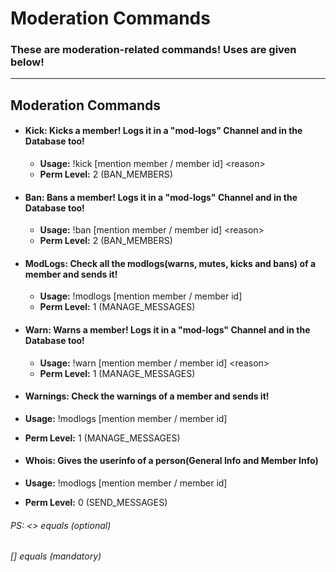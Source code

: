 # Moderation Commands
### These are moderation-related commands! Uses are given below!
---
## Moderation Commands
- #### **Kick:**  Kicks a member! Logs it in a "mod-logs" Channel and in the Database too!
  - **Usage:** !kick [mention member / member id] \<reason>
  - **Perm Level:** 2 (BAN_MEMBERS)

- #### **Ban:** Bans a member! Logs it in a "mod-logs" Channel and in the Database too!
  - **Usage:** !ban [mention member / member id] \<reason>
  - **Perm Level:** 2 (BAN_MEMBERS)

- #### **ModLogs:** Check all the modlogs(warns, mutes, kicks and bans) of a member and sends it!
  -  **Usage:** !modlogs [mention member / member id]
  -  **Perm Level:** 1 (MANAGE_MESSAGES)

- #### **Warn:** Warns a member! Logs it in a "mod-logs" Channel and in the Database too!
  -  **Usage:** !warn [mention member / member id] \<reason>
  -  **Perm Level:** 1 (MANAGE_MESSAGES)

-  #### **Warnings:** Check the warnings of a member and sends it!
  -  **Usage:** !modlogs [mention member / member id]
  -  **Perm Level:** 1 (MANAGE_MESSAGES)
  
-  #### **Whois:** Gives the userinfo of a person(General Info and Member Info)
  -  **Usage:** !modlogs [mention member / member id]
  -  **Perm Level:** 0 (SEND_MESSAGES)

###### PS: <> equals (optional)
###### [] equals (mandatory)
 